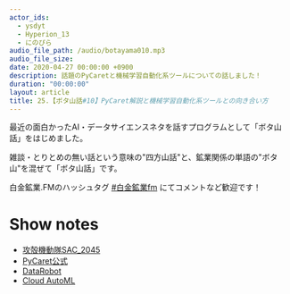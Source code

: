 ```yaml
---
actor_ids:
  - ysdyt
  - Hyperion_13
  - にのぴら
audio_file_path: /audio/botayama010.mp3
audio_file_size:
date: 2020-04-27 00:00:00 +0900
description: 話題のPyCaretと機械学習自動化系ツールについての話しました！
duration: "00:00:00"
layout: article
title: 25.【ボタ山話#10】PyCaret解説と機械学習自動化系ツールとの向き合い方
---
```

最近の面白かったAI・データサイエンスネタを話すプログラムとして「ボタ山話」をはじめました。  

雑談・とりとめの無い話という意味の"四方山話"と、鉱業関係の単語の"ボタ山"を混ぜて「ボタ山話」です。

白金鉱業.FMのハッシュタグ [#白金鉱業fm](https://twitter.com/search?q=%23%E7%99%BD%E9%87%91%E9%89%B1%E6%A5%ADfm&src=typed_query) にてコメントなど歓迎です！



# Show notes

- [攻殻機動隊SAC_2045](https://www.ghostintheshell-sac2045.jp/)
- [PyCaret公式](https://pycaret.org/)
- [DataRobot](https://www.datarobot.com/jp/)
- [Cloud AutoML](https://cloud.google.com/automl?hl=ja)

